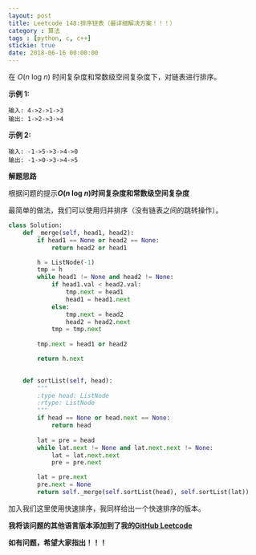 ```yaml
---
layout: post
title: Leetcode 148:排序链表（最详细解决方案！！！）
category : 算法
tags : [python, c, c++]
stickie: true
date: 2018-06-16 00:00:00
---
```


在 *O*(*n* log *n*) 时间复杂度和常数级空间复杂度下，对链表进行排序。

**示例 1:**

```
输入: 4->2->1->3
输出: 1->2->3->4
```

**示例 2:**

```
输入: -1->5->3->4->0
输出: -1->0->3->4->5
```

**解题思路**

根据问题的提示***O*(*n* log *n*)时间复杂度和常数级空间复杂度**

最简单的做法，我们可以使用归并排序（没有链表之间的跳转操作）。

```python
class Solution:
    def _merge(self, head1, head2):
        if head1 == None or head2 == None:
            return head2 or head1

        h = ListNode(-1)
        tmp = h
        while head1 != None and head2 != None:
            if head1.val < head2.val:
                tmp.next = head1
                head1 = head1.next
            else:
                tmp.next = head2
                head2 = head2.next
            tmp = tmp.next
        
        tmp.next = head1 or head2

        return h.next
        

    def sortList(self, head):
        """
        :type head: ListNode
        :rtype: ListNode
        """
        if head == None or head.next == None:
            return head
        
        lat = pre = head
        while lat.next != None and lat.next.next != None:
            lat = lat.next.next
            pre = pre.next

        lat = pre.next
        pre.next = None
        return self._merge(self.sortList(head), self.sortList(lat))
```

加入我们这里使用快速排序，我同样给出一个快速排序的版本。



**我将该问题的其他语言版本添加到了我的[GitHub Leetcode](https://github.com/luliyucoordinate/Leetcode)**

**如有问题，希望大家指出！！！**